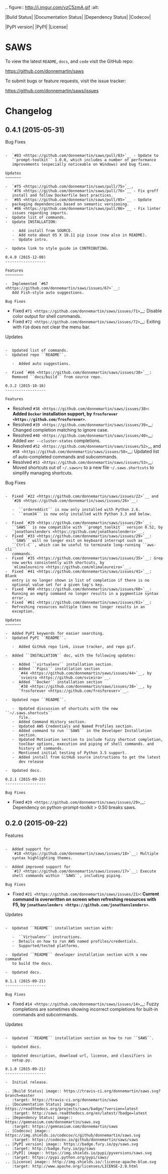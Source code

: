 .. figure:: http://i.imgur.com/vzC5zmA.gif
   :alt: 

|Build Status| |Documentation Status| |Dependency Status| |Codecov|

|PyPI version| |PyPI| |License|

SAWS
====

To view the latest ``README``, ``docs``, and ``code`` visit the GitHub
repo:

https://github.com/donnemartin/saws

To submit bugs or feature requests, visit the issue tracker:

https://github.com/donnemartin/saws/issues

Changelog
=========

0.4.1 (2015-05-31)
------------------

Bug Fixes
~~~~~~~~~

-  `#83 <https://github.com/donnemartin/saws/pull/83>`__ - Update to
   ``prompt-toolkit`` 1.0.0, which includes a number of performance
   improvements (especially noticeable on Windows) and bug fixes.

Updates
~~~~~~~

-  `#75 <https://github.com/donnemartin/saws/pull/75>`__,
   `#76 <https://github.com/donnemartin/saws/pull/76>`__ - Fix groff
   install and follow Dockerfile best practices.
-  `#85 <https://github.com/donnemartin/saws/pull/85>`__ - Update
   packaging dependencies based on semantic versioning.
-  `#86 <https://github.com/donnemartin/saws/pull/86>`__ - Fix linter
   issues regarding imports.
-  Update list of commands.
-  Update INSTALLATION:

   -  Add install from SOURCE.
   -  Add note about OS X 10.11 pip issue (now also in README).
   -  Update intro.

-  Update link to style guide in CONTRIBUTING.

0.4.0 (2015-12-08)
------------------

Features
~~~~~~~~

-  Implemented `#67 <https://github.com/donnemartin/saws/issues/67>`__:
   Add Fish-style auto suggestions.

Bug Fixes
~~~~~~~~~

-  Fixed `#71 <https://github.com/donnemartin/saws/issues/71>`__:
   Disable color output for shell commands.
-  Fixed `#72 <https://github.com/donnemartin/saws/issues/72>`__:
   Exiting with ``F10`` does not clear the menu bar.

Updates
~~~~~~~

-  Updated list of commands.
-  Updated repo ``README``.

   -  Added auto suggestions.

-  Fixed `#66 <https://github.com/donnemartin/saws/issues/38>`__:
   Removed ``docs/build`` from source repo.

0.3.2 (2015-10-16)
------------------

Features
~~~~~~~~

-  Resolved `#38 <https://github.com/donnemartin/saws/issues/38>`__:
   Added ``Docker`` installation support, by
   `frosforever <https://github.com/frosforever>`__.
-  Resolved `#39 <https://github.com/donnemartin/saws/issues/39>`__:
   Changed completion matching to ignore case.
-  Resolved `#40 <https://github.com/donnemartin/saws/issues/40>`__:
   Added ``emr --cluster-states`` completions.
-  Resolved `#52 <https://github.com/donnemartin/saws/issues/52>`__ and
   `#58 <https://github.com/donnemartin/saws/issues/58>`__: Updated list
   of auto-completed commands and subcommands.
-  Resolved `#53 <https://github.com/donnemartin/saws/issues/53>`__:
   Moved shortcuts out of ``~/.sawsrc`` to a new file
   ``~/.saws.shortcuts`` to simplify managing shortcuts.

Bug Fixes
~~~~~~~~~

-  Fixed `#22 <https://github.com/donnemartin/saws/issues/22>`__ and
   `#26 <https://github.com/donnemartin/saws/issues/26>`__:

   -  ``ordereddict`` is now only installed with Python 2.6.
   -  ``enum34`` is now only installed with Python 3.3 and below.

-  Fixed `#29 <https://github.com/donnemartin/saws/issues/29>`__:
   ``SAWS`` is now compatible with ``prompt_toolkit`` version 0.52, by
   `jonathanslenders <https://github.com/jonathanslenders>`__.
-  Fixed `#33 <https://github.com/donnemartin/saws/issues/29>`__:
   ``SAWS`` will no longer exit on keyboard interrupt such as
   ``Ctrl-C``, which can be useful to terminate long-running ``aws-cli``
   commands.
-  Fixed `#35 <https://github.com/donnemartin/saws/issues/35>`__: Grep
   now works consistently with shortcuts, by
   `mlimaloureiro <https://github.com/mlimaloureiro>`__.
-  Fixed `#41 <https://github.com/donnemartin/saws/issues/41>`__: Blank
   entry is no longer shown in list of completion if there is no
   optional value set for a given tag's key.
-  Fixed `#60 <https://github.com/donnemartin/saws/issues/60>`__:
   Running an empty command no longer results in a pygmentize syntax
   error.
-  Fixed `#61 <https://github.com/donnemartin/saws/issues/61>`__:
   Refreshing resources multiple times no longer results in an
   exception.

Updates
~~~~~~~

-  Added PyPI keywords for easier searching.
-  Updated PyPI ``README``.

   -  Added GitHub repo link, issue tracker, and repo gif.

-  Added ``INSTALLATION`` doc, with the following updates:

   -  Added ``virtualenv`` installation section.
   -  Added ``Pipsi`` installation section
      `#44 <https://github.com/donnemartin/saws/issues/44>`__, by
      `svieira <https://github.com/svieira>`__.
   -  Added ``Docker`` installation section
      `#38 <https://github.com/donnemartin/saws/issues/38>`__, by
      `frosforever <https://github.com/frosforever>`__.

-  Updated repo ``README``.

   -  Updated discussion of shortcuts with the new ``~/.saws.shortcuts``
      file.
   -  Added Command History section.
   -  Updated AWS Credentials and Named Profiles section.
   -  Added command to run ``SAWS`` in the Developer Installation
      section.
   -  Updated Motivation section to include fuzzy shortcut completion,
      toolbar options, execution and piping of shell commands. and
      history of commands.
   -  Mentioned initial testing of Python 3.5 support.
   -  Added install from GitHub source instructions to get the latest
      dev release

-  Updated docs.

0.2.1 (2015-09-23)
------------------

Bug Fixes
~~~~~~~~~

-  Fixed `#29 <https://github.com/donnemartin/saws/issues/29>`__:
   Dependency on python-prompt-toolkit > 0.50 breaks saws.

0.2.0 (2015-09-22)
------------------

Features
~~~~~~~~

-  Added support for
   `#18 <https://github.com/donnemartin/saws/issues/18>`__: Multiple
   syntax highlighting themes.

-  Added improved support for
   `#17 <https://github.com/donnemartin/saws/issues/17>`__: Execute
   shell commands within ``SAWS``, including piping.

Bug Fixes
~~~~~~~~~

-  Fixed `#21 <https://github.com/donnemartin/saws/issues/21>`__:
   Current command is overwritten on screen when refreshing resources
   with F5, by
   `jonathanslenders <https://github.com/jonathanslenders>`__.

Updates
~~~~~~~

-  Updated ``README`` installation section with:

   -  ``Virtualenv`` instructions.
   -  Details on how to run AWS named profiles/credentials.
   -  Supported/tested platforms.

-  Updated ``README`` developer installation section with a new command
   to build the docs.

-  Updated docs.

0.1.1 (2015-09-21)
------------------

Bug Fixes
~~~~~~~~~

-  Fixed `#14 <https://github.com/donnemartin/saws/issues/14>`__: Fuzzy
   completions are sometimes showing incorrect completions for built-in
   commands and subcommands.

Updates
~~~~~~~

-  Updated ``README`` installation section on how to run ``SAWS``.

-  Updated docs.

-  Updated description, download url, license, and classifiers in
   setup.py.

0.1.0 (2015-09-21)
------------------

-  Initial release.

.. |Build Status| image:: https://travis-ci.org/donnemartin/saws.svg?branch=master
   :target: https://travis-ci.org/donnemartin/saws
.. |Documentation Status| image:: https://readthedocs.org/projects/saws/badge/?version=latest
   :target: http://saws.readthedocs.org/en/latest/?badge=latest
.. |Dependency Status| image:: https://gemnasium.com/donnemartin/saws.svg
   :target: https://gemnasium.com/donnemartin/saws
.. |Codecov| image:: https://img.shields.io/codecov/c/github/donnemartin/saws.svg
   :target: https://codecov.io/github/donnemartin/saws/saws
.. |PyPI version| image:: https://badge.fury.io/py/saws.svg
   :target: http://badge.fury.io/py/saws
.. |PyPI| image:: https://img.shields.io/pypi/pyversions/saws.svg
   :target: https://pypi.python.org/pypi/saws/
.. |License| image:: http://img.shields.io/:license-apache-blue.svg
   :target: http://www.apache.org/licenses/LICENSE-2.0.html
